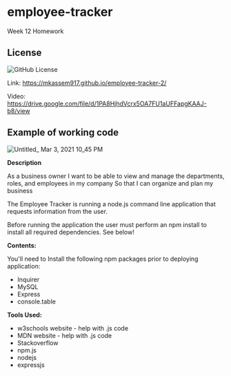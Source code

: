 # employee-tracker
 Week 12 Homework

 ## License
  ![GitHub License](https://img.shields.io/badge/License-mit-blue.svg)


Link:  https://mkassem917.github.io/employee-tracker-2/

Video: https://drive.google.com/file/d/1PA8HjhdVcrx5OA7FU1aUFFapgKAAJ-b8/view  

## Example of working code


![Untitled_ Mar 3, 2021 10_45 PM](https://user-images.githubusercontent.com/74279957/109908702-b9c8e980-7c72-11eb-87d5-fb29dfbb0939.gif)



**Description**

As a business owner
I want to be able to view and manage the departments, roles, and employees in my company
So that I can organize and plan my business

The Employee Tracker  is running a node.js command line application that requests information from the user.

 Before running the application the user must perform an npm install to install all required dependencies. See below!

  


**Contents:**

You'll need to Install the following npm packages prior to deploying application:

* Inquirer
* MySQL
* Express
* console.table

**Tools Used:**

* w3schools website - help with .js code
* MDN website - help with .js code
* Stackoverflow
* npm.js
* nodejs
* expressjs